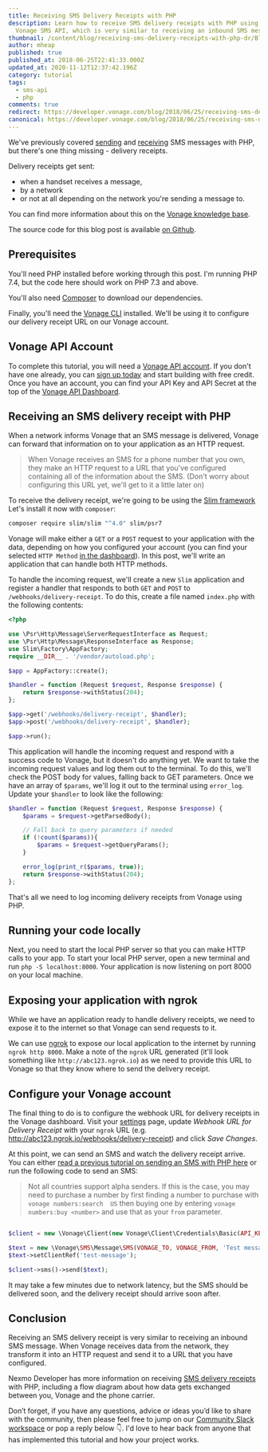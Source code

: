 ```yaml
---
title: Receiving SMS Delivery Receipts with PHP
description: Learn how to receive SMS delivery receipts with PHP using the
  Vonage SMS API, which is very similar to receiving an inbound SMS message.
thumbnail: /content/blog/receiving-sms-delivery-receipts-with-php-dr/Blog_SMS_PHP_1200x600.png
author: mheap
published: true
published_at: 2018-06-25T22:41:33.000Z
updated_at: 2020-11-12T12:37:42.196Z
category: tutorial
tags:
  - sms-api
  - php
comments: true
redirect: https://developer.vonage.com/blog/2018/06/25/receiving-sms-delivery-receipts-with-php-dr
canonical: https://developer.vonage.com/blog/2018/06/25/receiving-sms-delivery-receipts-with-php-dr
---
```

We've previously covered [sending](/blog/2017/09/20/sending-sms-messages-with-php-dr/) and [receiving](/blog/2018/06/19/receiving-an-sms-with-php/) SMS messages with PHP, but there's one thing missing - delivery receipts.

Delivery receipts get sent:

- when a handset receives a message,
- by a network
- or not at all depending on the network you're sending a message to.

You can find more information about this on the [Vonage knowledge base](https://help.nexmo.com/hc/en-us/articles/204014863-What-will-I-receive-if-a-network-country-does-not-support-Delivery-Receipts-).

The source code for this blog post is available [on Github](https://github.com/nexmo-community/receive-delivery-receipt-slim-php).

## Prerequisites

You'll need PHP installed before working through this post. I'm running PHP 7.4, but the code here should work on PHP 7.3 and above.

You'll also need [Composer](http://getcomposer.org/) to download our dependencies.

Finally, you'll need the [Vonage CLI](https://github.com/vonage/vonage-cli) installed. We'll be using it to configure our delivery receipt URL on our Vonage account.

## Vonage API Account

To complete this tutorial, you will need a [Vonage API account](http://developer.nexmo.com/ed?c=blog_text&ct=2018/06/25/receiving-sms-delivery-receipts-with-php-dr). If you don't have one already, you can [sign up today](http://developer.nexmo.com/ed?c=blog_text&ct=2018/06/25/receiving-sms-delivery-receipts-with-php-dr) and start building with free credit. Once you have an account, you can find your API Key and API Secret at the top of the [Vonage API Dashboard](http://developer.nexmo.com/ed?c=blog_text&ct=2018/06/25/receiving-sms-delivery-receipts-with-php-dr).

## Receiving an SMS delivery receipt with PHP

When a network informs Vonage that an SMS message is delivered, Vonage can forward that information on to your application as an HTTP request.

> When Vonage receives an SMS for a phone number that you own, they make an HTTP request to a URL that you've configured containing all of the information about the SMS. (Don't worry about configuring this URL yet, we'll get to it a little later on)

To receive the delivery receipt, we're going to be using the [Slim framework](https://www.slimframework.com/) Let's install it now with `composer`:

```bash
composer require slim/slim "^4.0" slim/psr7
```

Vonage will make either a `GET` or a `POST` request to your application with the data, depending on how you configured your account (you can find your selected `HTTP Method` [in the dashboard](https://dashboard.nexmo.com/settings)). In this post, we'll write an application that can handle both HTTP methods.

To handle the incoming request, we'll create a new `Slim` application and register a handler that responds to both `GET` and `POST` to `/webhooks/delivery-receipt`. To do this, create a file named `index.php` with the following contents:

```php
<?php

use \Psr\Http\Message\ServerRequestInterface as Request;
use \Psr\Http\Message\ResponseInterface as Response;
use Slim\Factory\AppFactory;
require __DIR__ . '/vendor/autoload.php';

$app = AppFactory::create();

$handler = function (Request $request, Response $response) {
    return $response->withStatus(204);
};

$app->get('/webhooks/delivery-receipt', $handler);
$app->post('/webhooks/delivery-receipt', $handler);

$app->run();
```

This application will handle the incoming request and respond with a success code to Vonage, but it doesn't do anything yet. We want to take the incoming request values and log them out to the terminal. To do this, we'll check the POST body for values, falling back to GET parameters. Once we have an array of `$params`, we'll log it out to the terminal using `error_log`. Update your `$handler` to look like the following:

```php
$handler = function (Request $request, Response $response) {
    $params = $request->getParsedBody();

    // Fall back to query parameters if needed
    if (!count($params)){
        $params = $request->getQueryParams();
    }

    error_log(print_r($params, true));
    return $response->withStatus(204);
};
```

That's all we need to log incoming delivery receipts from Vonage using PHP.

## Running your code locally

Next, you need to start the local PHP server so that you can make HTTP calls to your app. To start your local PHP server, open a new terminal and run `php -S localhost:8000`. Your application is now listening on port 8000 on your local machine.

## Exposing your application with ngrok

While we have an application ready to handle delivery receipts, we need to expose it to the internet so that Vonage can send requests to it.

We can use [ngrok](/blog/2017/07/04/local-development-nexmo-ngrok-tunnel-dr/) to expose our local application to the internet by running `ngrok http 8000`. Make a note of the `ngrok` URL generated (it'll look something like `http://abc123.ngrok.io`) as we need to provide this URL to Vonage so that they know where to send the delivery receipt.

## Configure your Vonage account

The final thing to do is to configure the webhook URL for delivery receipts in the Vonage dashboard. Visit your [settings](https://dashboard.nexmo.com/settings) page, update *Webhook URL for Delivery Receipt* with your `ngrok` URL (e.g. http://abc123.ngrok.io/webhooks/delivery-receipt) and click *Save Changes*.

At this point, we can send an SMS and watch the delivery receipt arrive. You can either [read a previous tutorial on sending an SMS with PHP here](/blog/2017/09/20/sending-sms-messages-with-php-dr/) or run the following code to send an SMS:

> Not all countries support alpha senders. If this is the case, you may need to purchase a number by first finding a number to purchase with `vonage numbers:search  US` then buying one by entering `vonage numbers:buy <number>` and use that as your `from` parameter.

```php

$client = new \Vonage\Client(new Vonage\Client\Credentials\Basic(API_KEY, API_SECRET));     

$text = new \Vonage\SMS\Message\SMS(VONAGE_TO, VONAGE_FROM, 'Test message using PHP client library');
$text->setClientRef('test-message');

$client->sms()->send($text);
```

It may take a few minutes due to network latency, but the SMS should be delivered soon, and the delivery receipt should arrive soon after.

## Conclusion

Receiving an SMS delivery receipt is very similar to receiving an inbound SMS message. When Vonage receives data from the network, they transform it into an HTTP request and send it to a URL that you have configured.

Nexmo Developer has more information on receiving [SMS delivery receipts](https://developer.nexmo.com/messaging/sms/guides/delivery-receipts) with PHP, including a flow diagram about how data gets exchanged between you, Vonage and the phone carrier.

Don’t forget, if you have any questions, advice or ideas you’d like to share with the community, then please feel free to jump on our [Community Slack workspace](https://developer.nexmo.com/community/slack) or pop a reply below 👇. I'd love to hear back from anyone that has implemented this tutorial and how your project works.
